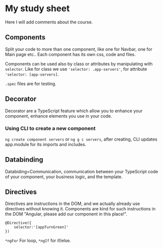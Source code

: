 # My study sheet

Here I will add comments about the course.

## Components

Split your code to more than one component, like one for Navbar, one for Main page etc..
Each component has its own css, code and files.

Components can be used also by class or attributes by manipulating with `selector`.
Like for class we use `'selector: .app-servers'`, for attribute `'selector: [app-servers]`.

`.spec` files are for testing.

## Decorator

Decorator are a TypeScript feature which allow you to enhance your component, enhance elements you use in your code.

### Using CLI to create a new component

`ng create component servers` or `ng g c servers`, after creating, CLI updates app.module for its imports and includes.

## Databinding

Databiding=Communication, communication between your TypeScript code of your component, your business logic, and the template.

## Directives

Directives are instructions in the DOM, and we actually already use directives without knowing it.
Components are kind for such instructions in the DOM
"Angular, please add our component in this place!".

```
@Directive({
    selector:'[appTurnGreen]'
})
```

`*ngFor` For loop, `*ngIf` for if/else.
